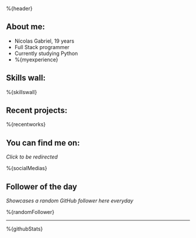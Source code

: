 %{header}

## **About me:**

* Nícolas Gabriel, 19 years
* Full Stack programmer
* Currently studying Python
* %{myexperience}

## **Skills wall:**

%{skillswall}

## **Recent projects:**

%{recentworks}

## **You can find me on:**

*Click to be redirected*

%{socialMedias}

## **Follower of the day**

*Showcases a random GitHub follower here everyday*

%{randomFollower}

<hr>

%{githubStats}